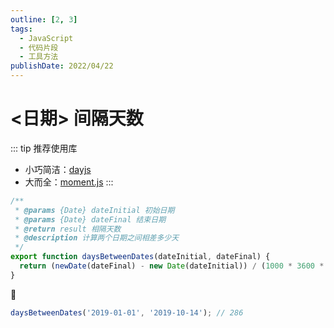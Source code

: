 ```yaml
---
outline: [2, 3]
tags: 
  - JavaScript
  - 代码片段 
  - 工具方法
publishDate: 2022/04/22
---
```

# <日期> 间隔天数

::: tip
推荐使用库 
- 小巧简洁：[dayjs](https://dayjs.fenxianglu.cn/category/)
- 大而全：[moment.js](https://momentjs.devjs.cn/)
:::

```js
/**
 * @params {Date} dateInitial 初始日期
 * @params {Date} dateFinal 结束日期
 * @return result 相隔天数
 * @description 计算两个日期之间相差多少天
 */
export function daysBetweenDates(dateInitial, dateFinal) {
  return (newDate(dateFinal) - new Date(dateInitial)) / (1000 * 3600 * 24);
}
```

🌰
```js
daysBetweenDates('2019-01-01', '2019-10-14'); // 286
```
